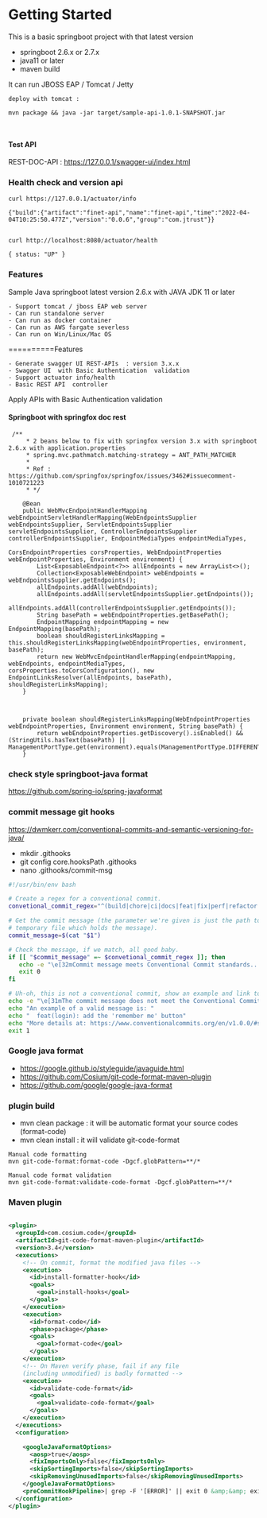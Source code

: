 # Getting Started

This is a basic springboot project with that latest version

- springboot 2.6.x or 2.7.x
- java11 or later
- maven build

It can run JBOSS EAP / Tomcat / Jetty

```
deploy with tomcat :

mvn package && java -jar target/sample-api-1.0.1-SNAPSHOT.jar



```

#### Test API

REST-DOC-API :
https://127.0.0.1/swagger-ui/index.html

### Health check and version api

```
curl https://127.0.0.1/actuator/info

{"build":{"artifact":"finet-api","name":"finet-api","time":"2022-04-04T10:25:50.477Z","version":"0.0.6","group":"com.jtrust"}}


curl http://localhost:8080/actuator/health

{ status: "UP" }

```

### Features

Sample Java springboot latest version 2.6.x with JAVA JDK 11 or later

	- Support tomcat / jboss EAP web server
	- Can run standalone server
	- Can run as docker container
	- Can run as AWS fargate severless 
	- Can run on Win/Linux/Mac OS

==========Features

	- Generate swagger UI REST-APIs  : version 3.x.x
	- Swagger UI  with Basic Authentication  validation
	- Support actuator info/health
	- Basic REST API  controller

Apply APIs with Basic Authentication validation

#### Springboot with springfox doc rest

```
 /**
     * 2 beans below to fix with springfox version 3.x with springboot 2.6.x with application.properties
     * spring.mvc.pathmatch.matching-strategy = ANT_PATH_MATCHER
     *
     * Ref : https://github.com/springfox/springfox/issues/3462#issuecomment-1010721223
     * */

    @Bean
    public WebMvcEndpointHandlerMapping webEndpointServletHandlerMapping(WebEndpointsSupplier webEndpointsSupplier, ServletEndpointsSupplier servletEndpointsSupplier, ControllerEndpointsSupplier controllerEndpointsSupplier, EndpointMediaTypes endpointMediaTypes,
                                                                         CorsEndpointProperties corsProperties, WebEndpointProperties webEndpointProperties, Environment environment) {
        List<ExposableEndpoint<?>> allEndpoints = new ArrayList<>();
        Collection<ExposableWebEndpoint> webEndpoints = webEndpointsSupplier.getEndpoints();
        allEndpoints.addAll(webEndpoints);
        allEndpoints.addAll(servletEndpointsSupplier.getEndpoints());
        allEndpoints.addAll(controllerEndpointsSupplier.getEndpoints());
        String basePath = webEndpointProperties.getBasePath();
        EndpointMapping endpointMapping = new EndpointMapping(basePath);
        boolean shouldRegisterLinksMapping = this.shouldRegisterLinksMapping(webEndpointProperties, environment, basePath);
        return new WebMvcEndpointHandlerMapping(endpointMapping, webEndpoints, endpointMediaTypes, corsProperties.toCorsConfiguration(), new EndpointLinksResolver(allEndpoints, basePath), shouldRegisterLinksMapping);
    }



    private boolean shouldRegisterLinksMapping(WebEndpointProperties webEndpointProperties, Environment environment, String basePath) {
        return webEndpointProperties.getDiscovery().isEnabled() && (StringUtils.hasText(basePath) || ManagementPortType.get(environment).equals(ManagementPortType.DIFFERENT));
    }

```

### check style springboot-java format

https://github.com/spring-io/spring-javaformat

### commit message git hooks

https://dwmkerr.com/conventional-commits-and-semantic-versioning-for-java/

- mkdir .githooks
- git config core.hooksPath .githooks
- nano .githooks/commit-msg

````bash
#!/usr/bin/env bash

# Create a regex for a conventional commit.
convetional_commit_regex="^(build|chore|ci|docs|feat|fix|perf|refactor|revert|style|test)(\([a-z \-]+\))?!?: .+$"

# Get the commit message (the parameter we're given is just the path to the
# temporary file which holds the message).
commit_message=$(cat "$1")

# Check the message, if we match, all good baby.
if [[ "$commit_message" =~ $convetional_commit_regex ]]; then
   echo -e "\e[32mCommit message meets Conventional Commit standards...\e[0m"
   exit 0
fi

# Uh-oh, this is not a conventional commit, show an example and link to the spec.
echo -e "\e[31mThe commit message does not meet the Conventional Commit standard\e[0m"
echo "An example of a valid message is: "
echo "  feat(login): add the 'remember me' button"
echo "More details at: https://www.conventionalcommits.org/en/v1.0.0/#summary"
exit 1
````

### Google java format

- https://google.github.io/styleguide/javaguide.html
- https://github.com/Cosium/git-code-format-maven-plugin
- https://github.com/google/google-java-format

### plugin build

- mvn clean package  : it will be automatic format your source codes (format-code)
- mvn clean install : it will validate git-code-format

```
Manual code formatting
mvn git-code-format:format-code -Dgcf.globPattern=**/*

Manual code format validation
mvn git-code-format:validate-code-format -Dgcf.globPattern=**/*

```

### Maven plugin

````xml

<plugin>
  <groupId>com.cosium.code</groupId>
  <artifactId>git-code-format-maven-plugin</artifactId>
  <version>3.4</version>
  <executions>
    <!-- On commit, format the modified java files -->
    <execution>
      <id>install-formatter-hook</id>
      <goals>
        <goal>install-hooks</goal>
      </goals>
    </execution>
    <execution>
      <id>format-code</id>
      <phase>package</phase>
      <goals>
        <goal>format-code</goal>
      </goals>
    </execution>
    <!-- On Maven verify phase, fail if any file
    (including unmodified) is badly formatted -->
    <execution>
      <id>validate-code-format</id>
      <goals>
        <goal>validate-code-format</goal>
      </goals>
    </execution>
  </executions>
  <configuration>

    <googleJavaFormatOptions>
      <aosp>true</aosp>
      <fixImportsOnly>false</fixImportsOnly>
      <skipSortingImports>false</skipSortingImports>
      <skipRemovingUnusedImports>false</skipRemovingUnusedImports>
    </googleJavaFormatOptions>
    <preCommitHookPipeline>| grep -F '[ERROR]' || exit 0 &amp;&amp; exit 1</preCommitHookPipeline>
  </configuration>
</plugin>
````
